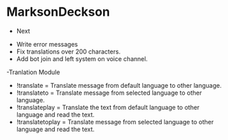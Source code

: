# MarksonDeckson
 
- Next
* Write error messages
* Fix translations over 200 characters.
* Add bot join and left system on voice channel.

-Tranlation Module
* !translate <targeLangCode> <text> = Translate message from default language to other language.
* !translateto <langCode> <targeLangCode> <text> = Translate message from selected language to other language.
* !translateplay <targeLangCode> <text> = Translate the text from default language to other language and read the text.
* !translatetoplay <langCode> <targeLangCode> <text> = Translate message from selected language to other language and read the text.